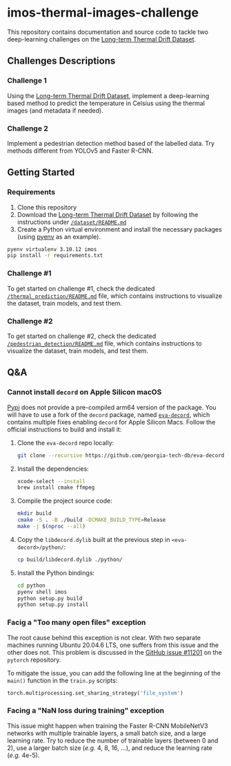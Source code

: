 # imos-thermal-images-challenge

This repository contains documentation and source code to tackle two deep-learning
challenges on the [Long-term Thermal Drift Dataset](https://www.kaggle.com/datasets/ivannikolov/longterm-thermal-drift-dataset).

## Challenges Descriptions

### Challenge 1

Using the
[Long-term Thermal Drift Dataset](https://www.kaggle.com/datasets/ivannikolov/longterm-thermal-drift-dataset),
implement a deep-learning based method to predict the temperature in Celsius using
the thermal images (and metadata if needed).

### Challenge 2

Implement a pedestrian detection method based of the labelled data. Try methods
different from YOLOv5 and Faster R-CNN.

## Getting Started

### Requirements

1. Clone this repository
2. Download the
[Long-term Thermal Drift Dataset](https://www.kaggle.com/datasets/ivannikolov/longterm-thermal-drift-dataset)
by following the instructions under [`/dataset/README.md`](./dataset/README.md)
3. Create a Python virtual environment and install the necessary packages (using
[pyenv](https://github.com/pyenv/pyenv) as an example).

```bash
pyenv virtualenv 3.10.12 imos
pip install -r requirements.txt
```

### Challenge #1

To get started on challenge #1, check the dedicated
[`/thermal_prediction/README.md`](./thermal_prediction/README.md) file, which contains
instructions to visualize the dataset, train models, and test them.

### Challenge #2

To get started on challenge #2, check the dedicated
[`/pedestrian_detection/README.md`](./pedestrian_detection/README.md) file, which
contains instructions to visualize the dataset, train models, and test them.

## Q&A

### Cannot install `decord` on Apple Silicon macOS

[Pypi](https://pypi.org/project/decord/#files) does not provide a pre-compiled arm64
version of the package. You will have to use a fork of the `decord` package, named
[`eva-decord`](https://github.com/georgia-tech-db/eva-decord), which contains multiple
fixes enabling `decord` for Apple Silicon Macs. Follow the official instructions to
build and install it:

1. Clone the `eva-decord` repo locally:

    ```zsh
    git clone --recursive https://github.com/georgia-tech-db/eva-decord
    ```

2. Install the dependencies:

    ```zsh
    xcode-select --install
    brew install cmake ffmpeg
    ```

3. Compile the project source code:

    ```zsh
    mkdir build
    cmake -S . -B ./build -DCMAKE_BUILD_TYPE=Release
    make -j $(nproc --all)
    ```

4. Copy the `libdecord.dylib` built at the previous step in `<eva-decord>/python/`:

    ```zsh
    cp build/libdecord.dylib ./python/
    ```

5. Install the Python bindings:

    ```zsh
    cd python
    pyenv shell imos
    python setup.py build
    python setup.py install
    ```

### Facig a "Too many open files" exception

The root cause behind this exception is not clear. With two separate machines
running Ubuntu 20.04.6 LTS, one suffers from this issue and the other does not.
This problem is discussed in 
the [GitHub issue #11201](https://github.com/pytorch/pytorch/issues/11201) on 
the `pytorch` repository.

To mitigate the issue, you can add the following line at the beginning of the 
`main()` function in the `train.py` scripts:

```python
torch.multiprocessing.set_sharing_strategy('file_system')
```

### Facing a "NaN loss during training" exception

This issue might happen when training the Faster R-CNN MobileNetV3 networks with
multiple trainable layers, a small batch size, and a large learning rate. Try to
reduce the number of trainable layers (between 0 and 2), use a larger batch size
(*e.g.* 4, 8, 16, ...), and reduce the learning rate (*e.g.* 4e-5).
